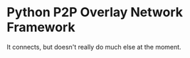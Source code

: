 # Python P2P Overlay Network Framework

It connects, but doesn't really do much else at the moment.
